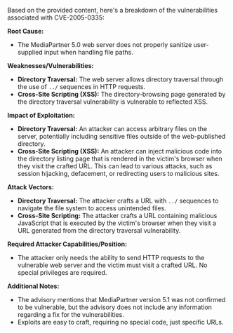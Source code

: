 Based on the provided content, here's a breakdown of the vulnerabilities associated with CVE-2005-0335:

**Root Cause:**

*   The MediaPartner 5.0 web server does not properly sanitize user-supplied input when handling file paths.

**Weaknesses/Vulnerabilities:**

*   **Directory Traversal:** The web server allows directory traversal through the use of `../` sequences in HTTP requests.
*  **Cross-Site Scripting (XSS):** The directory-browsing page generated by the directory traversal vulnerability is vulnerable to reflected XSS.

**Impact of Exploitation:**

*   **Directory Traversal:** An attacker can access arbitrary files on the server, potentially including sensitive files outside of the web-published directory.
*   **Cross-Site Scripting (XSS):** An attacker can inject malicious code into the directory listing page that is rendered in the victim's browser when they visit the crafted URL. This can lead to various attacks, such as session hijacking, defacement, or redirecting users to malicious sites.

**Attack Vectors:**

*   **Directory Traversal:** The attacker crafts a URL with `../` sequences to navigate the file system to access unintended files.
*   **Cross-Site Scripting:** The attacker crafts a URL containing malicious JavaScript that is executed by the victim's browser when they visit a URL generated from the directory traversal vulnerability.

**Required Attacker Capabilities/Position:**

*   The attacker only needs the ability to send HTTP requests to the vulnerable web server and the victim must visit a crafted URL. No special privileges are required.

**Additional Notes:**
*   The advisory mentions that MediaPartner version 5.1 was not confirmed to be vulnerable, but the advisory does not include any information regarding a fix for the vulnerabilities.
*   Exploits are easy to craft, requiring no special code, just specific URLs.